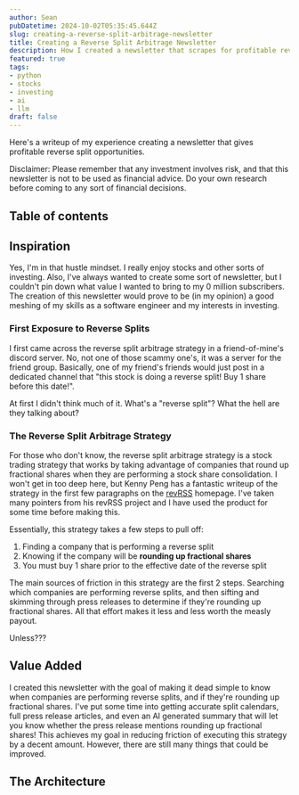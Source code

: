```yaml
---
author: Sean
pubDatetime: 2024-10-02T05:35:45.644Z
slug: creating-a-reverse-split-arbitrage-newsletter
title: Creating a Reverse Split Arbitrage Newsletter
description: How I created a newsletter that scrapes for profitable reverse split opportunities using python.
featured: true
tags:
- python
- stocks
- investing
- ai
- llm
draft: false
---
```


Here's a writeup of my experience creating a newsletter that gives profitable reverse split opportunities.

Disclaimer: Please remember that any investment involves risk, and that this newsletter is not to be used as financial advice. Do your own research before coming to any sort of financial decisions.

## Table of contents

## Inspiration

Yes, I'm in that hustle mindset. I really enjoy stocks and other sorts of investing. Also, I've always wanted to create some sort of newsletter, but I couldn't pin down what value I wanted to bring to my 0 million subscribers. The creation of this newsletter would prove to be (in my opinion) a good meshing of my skills as a software engineer and my interests in investing.

### First Exposure to Reverse Splits

I first came across the reverse split arbitrage strategy in a friend-of-mine's discord server. No, not one of those scammy one's, it was a server for the friend group. Basically, one of my friend's friends would just post in a dedicated channel that "this stock is doing a reverse split! Buy 1 share before this date!".

At first I didn't think much of it. What's a "reverse split"? What the hell are they talking about?

### The Reverse Split Arbitrage Strategy

For those who don't know, the reverse split arbitrage strategy is a stock trading strategy that works by taking advantage of companies that round up fractional shares when they are performing a stock share consolidation. I won't get in too deep here, but Kenny Peng has a fantastic writeup of the strategy in the first few paragraphs on the [revRSS](https://www.revrss.com/) homepage. I've taken many pointers from his revRSS project and I have used the product for some time before making this.

Essentially, this strategy takes a few steps to pull off:

1. Finding a company that is performing a reverse split
2. Knowing if the company will be **rounding up fractional shares**
3. You must buy 1 share prior to the effective date of the reverse split

The main sources of friction in this strategy are the first 2 steps. Searching which companies are performing reverse splits, and then sifting and skimming through press releases to determine if they're rounding up fractional shares. All that effort makes it less and less worth the measly payout.

Unless???

## Value Added

I created this newsletter with the goal of making it dead simple to know when companies are performing reverse splits, and if they're rounding up fractional shares. I've put some time into getting accurate split calendars, full press release articles, and even an AI generated summary that will let you know whether the press release mentions rounding up fractional shares! This achieves my goal in reducing friction of executing this strategy by a decent amount. However, there are still many things that could be improved.

## The Architecture

